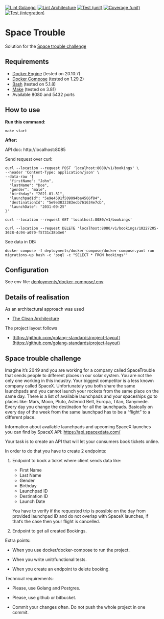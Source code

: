 [![Lint Golangci](https://github.com/mgerasimchuk/space-trouble/actions/workflows/lint-golangci.yml/badge.svg)](https://github.com/mgerasimchuk/space-trouble/actions/workflows/lint-golangci.yml)
[![Lint Architecture](https://github.com/mgerasimchuk/space-trouble/actions/workflows/lint-architecture.yml/badge.svg)](https://github.com/mgerasimchuk/space-trouble/actions/workflows/lint-architecture.yml)
[![Test (unit)](https://github.com/mgerasimchuk/space-trouble/actions/workflows/test-unit.yml/badge.svg)](https://github.com/mgerasimchuk/space-trouble/actions/workflows/test-unit.yml)
[![Coverage (unit)](https://github.com/mgerasimchuk/space-trouble/wiki/assets/coverage/unit/coverage.svg)](https://raw.githack.com/wiki/mgerasimchuk/space-trouble/assets/coverage/unit/coverage.html)
[![Test (integration)](https://github.com/mgerasimchuk/space-trouble/actions/workflows/test-integration.yml/badge.svg)](https://github.com/mgerasimchuk/space-trouble/actions/workflows/test-integration.yml)

# Space Trouble

Solution for the [Space trouble challenge](#space-trouble-challenge)

## Requirements

* [Docker Engine](https://docs.docker.com/engine/) (tested on 20.10.7)
* [Docker Compose](https://docs.docker.com/compose/) (tested on 1.29.2)
* [Bash](https://www.gnu.org/software/bash/) (tested on 5.1.8)
* [Make](https://www.gnu.org/software/make/) (tested on 3.81)
* Available 8080 and 5432 ports

## How to use

**Run this command:**

```
make start
```

**After:**

API doc: http://localhost:8085

Send request over curl:

```
curl --location --request POST 'localhost:8080/v1/bookings' \
--header 'Content-Type: application/json' \
--data-raw '{
  "firstName": "John",
  "lastName": "Doe",
  "gender": "male",
  "birthday": "2021-01-31",
  "launchpadId": "5e9e4501f509094ba4566f84",
  "destinationId": "5e9e3032383ecb761634e7cb",
  "launchDate": "2031-09-25"
}'
```

```
curl --location --request GET 'localhost:8080/v1/bookings'
```

```
curl --location --request DELETE 'localhost:8080/v1/bookings/10227205-3628-4c94-a070-f5731c38b3e6'
```

See data in DB:

```
docker compose -f deployments/docker-compose/docker-compose.yaml run migrations-up bash -c 'psql -c "SELECT * FROM bookings"'
```

## Configuration

See env file: [deployments/docker-compose/.env](deployments/docker-compose/.env)

## Details of realisation

As an architectural approach was used
- [The Clean Architecture](https://blog.cleancoder.com/uncle-bob/2012/08/13/the-clean-architecture.html)

The project layout follows
- [https://github.com/golang-standards/project-layout](https://github.com/golang-standards/project-layout)

## Space trouble challenge

Imagine it’s 2049 and you are working for a company called SpaceTrouble that sends people to different places in our
solar system. You are not the only one working in this industry. Your biggest competitor is a less known company called
SpaceX. Unfortunately you both share the same launchpads and you cannot launch your rockets from the same place on the
same day. There is a list of available launchpads and your spaceships go to places like: Mars, Moon, Pluto, Asteroid
Belt, Europa, Titan, Ganymede. Every day you change the destination for all the launchpads. Basically on every day of
the week from the same launchpad has to be a “flight” to a different place.

Information about available launchpads and upcoming SpaceX launches you can find by SpaceX
API: https://api.spacexdata.com/

Your task is to create an API that will let your consumers book tickets online.

In order to do that you have to create 2 endpoints:

1. Endpoint to book a ticket where client sends data like:

   * First Name
   * Last Name
   * Gender
   * Birthday
   * Launchpad ID
   * Destination ID
   * Launch Date
    
   You have to verify if the requested trip is possible on the day from provided launchpad ID and do not overlap with SpaceX launches, if that’s the case then your flight is cancelled.

2. Endpoint to get all created Bookings.

Extra points:

* When you use docker/docker-compose to run the project.

* When you write unit/functional tests.

* When you create an endpoint to delete booking.

Technical requirements:

* Please, use Golang and Postgres.

* Please, use github or bitbucket.

* Commit your changes often. Do not push the whole project in one commit.
